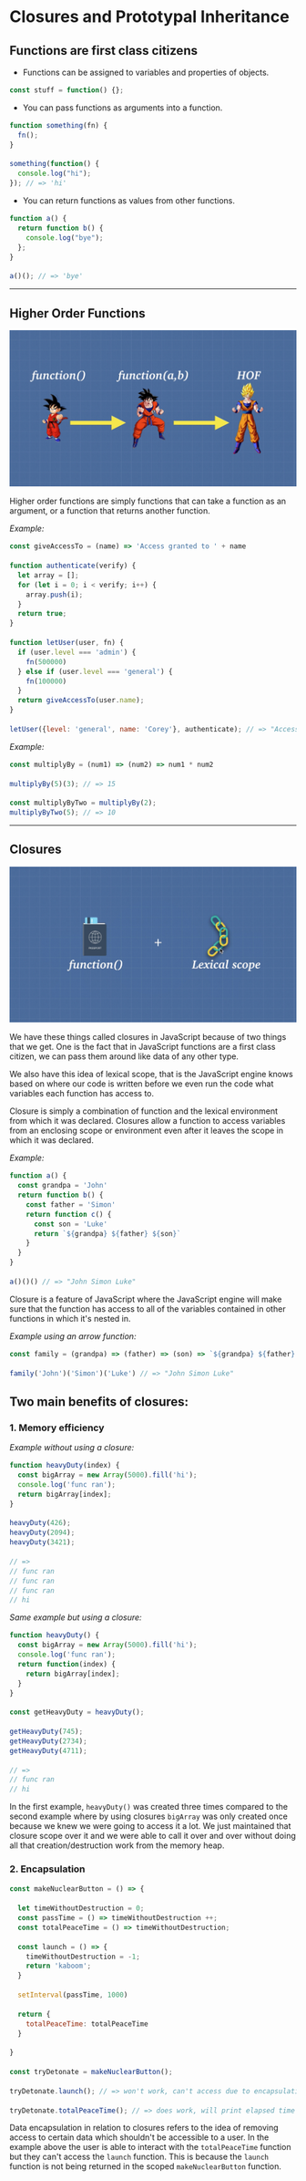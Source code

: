 # Closures and Prototypal Inheritance

## Functions are first class citizens

- Functions can be assigned to variables and properties of objects.

```javascript
const stuff = function() {};
```

- You can pass functions as arguments into a function.

```javascript
function something(fn) {
  fn();
}

something(function() {
  console.log("hi");
}); // => 'hi'
```

- You can return functions as values from other functions.

```javascript
function a() {
  return function b() {
    console.log("bye");
  };
}

a()(); // => 'bye'
```
---
## Higher Order Functions

![Higher Order Functions](./Assets/HigherOrderFunc.png)

Higher order functions are simply functions that can take a function as an argument, or a function that returns another function.

<i>Example:</i>

```javascript
const giveAccessTo = (name) => 'Access granted to ' + name

function authenticate(verify) {
  let array = [];
  for (let i = 0; i < verify; i++) {
    array.push(i);
  }
  return true;
}

function letUser(user, fn) {
  if (user.level === 'admin') {
    fn(500000)
  } else if (user.level === 'general') {
    fn(100000)
  }
  return giveAccessTo(user.name);
}

letUser({level: 'general', name: 'Corey'}, authenticate); // => "Access granted to Corey"
```

<i>Example:</i>

```javascript
const multiplyBy = (num1) => (num2) => num1 * num2

multiplyBy(5)(3); // => 15

const multiplyByTwo = multiplyBy(2);
multiplyByTwo(5); // => 10
```
---
## Closures

![Closures](./Assets/Closures.png)

We have these things called closures in JavaScript because of two things that we get. One is the fact that in JavaScript functions are a first class citizen, we can pass them around like data of any other type.

We also have this idea of lexical scope, that is the JavaScript engine knows based on where our code is written before we even run the code what variables each function has access to. 

Closure is simply a combination of function and the lexical environment from which it was declared. Closures allow a function to access variables from an enclosing scope or environment even after it leaves the scope in which it was declared.

<i>Example:</i>

```javascript
function a() {
  const grandpa = 'John'
  return function b() {
    const father = 'Simon'
    return function c() {
      const son = 'Luke'
      return `${grandpa} ${father} ${son}`
    }
  }
}

a()()() // => "John Simon Luke"
```

Closure is a feature of JavaScript where the JavaScript engine will make sure that the function has access to all of the variables contained in other functions in which it's nested in.

<i>Example using an arrow function:</i>

```javascript
const family = (grandpa) => (father) => (son) => `${grandpa} ${father} ${son}`

family('John')('Simon')('Luke') // => "John Simon Luke"
```

## Two main benefits of closures:

### 1. Memory efficiency

<i>Example without using a closure:</i>

```javascript
function heavyDuty(index) {
  const bigArray = new Array(5000).fill('hi');
  console.log('func ran');
  return bigArray[index];
}

heavyDuty(426);
heavyDuty(2094);
heavyDuty(3421);

// =>
// func ran
// func ran
// func ran
// hi
```

<i>Same example but using a closure:</i>

```javascript
function heavyDuty() {
  const bigArray = new Array(5000).fill('hi');
  console.log('func ran');
  return function(index) {
    return bigArray[index];
  }
}

const getHeavyDuty = heavyDuty();

getHeavyDuty(745);
getHeavyDuty(2734);
getHeavyDuty(4711);

// =>
// func ran
// hi
```

In the first example, `heavyDuty()` was created three times compared to the second example where by using closures `bigArray` was only created once because we knew we were going to access it a lot. We just maintained that closure scope over it and we were able to call it over and over without doing all that creation/destruction work from the memory heap. 

### 2. Encapsulation

```javascript
const makeNuclearButton = () => {

  let timeWithoutDestruction = 0;
  const passTime = () => timeWithoutDestruction ++;
  const totalPeaceTime = () => timeWithoutDestruction;

  const launch = () => {
    timeWithoutDestruction = -1;
    return 'kaboom';
  }

  setInterval(passTime, 1000)

  return {
    totalPeaceTime: totalPeaceTime
  }

}

const tryDetonate = makeNuclearButton();

tryDetonate.launch(); // => won't work, can't access due to encapsulation

tryDetonate.totalPeaceTime(); // => does work, will print elapsed time
```

Data encapsulation in relation to closures refers to the idea of removing access to certain data which shouldn't be accessible to a user. In the example above the user is able to interact with the `totalPeaceTime` function but they can't access the `launch` function. This is because the `launch` function is not being returned in the scoped `makeNuclearButton` function.



